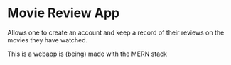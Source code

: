 # Movie Review App

Allows one to create an account and keep a record of
their reviews on the movies they have watched.

This is a webapp is (being) made with the MERN stack
